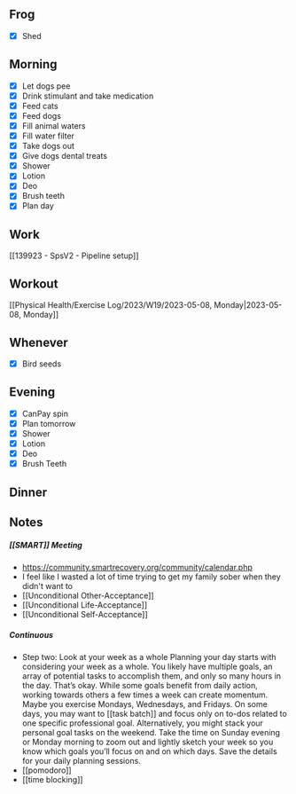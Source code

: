 ## Frog
- [x] Shed

## Morning 
- [x] Let dogs pee
- [x] Drink stimulant and take medication
- [x] Feed cats
- [x] Feed dogs
- [x] Fill animal waters
- [x] Fill water filter
- [x] Take dogs out 
- [x] Give dogs dental treats
- [x] Shower
- [x] Lotion
- [x] Deo
- [x] Brush teeth
- [x] Plan day

## Work 
[[139923 - SpsV2 -  Pipeline setup]]

## Workout
[[Physical Health/Exercise Log/2023/W19/2023-05-08, Monday|2023-05-08, Monday]]

## Whenever
- [x] Bird seeds

## Evening
- [x] CanPay spin
- [x] Plan tomorrow 
- [x] Shower 
- [x] Lotion 
- [x] Deo 
- [x] Brush Teeth 

## Dinner

## Notes 

##### [[SMART]] Meeting
- https://community.smartrecovery.org/community/calendar.php 
- I feel like I wasted a lot of time trying to get my family sober when they didn't want to
- [[Unconditional Other-Acceptance]]
- [[Unconditional Life-Acceptance]]
- [[Unconditional Self-Acceptance]]

##### Continuous 

- Step two: Look at your week as a whole
Planning your day starts with considering your week as a whole. You likely have multiple goals, an array of potential tasks to accomplish them, and only so many hours in the day. That’s okay. While some goals benefit from daily action, working towards others a few times a week can create momentum. Maybe you exercise Mondays, Wednesdays, and Fridays. On some days, you may want to [[task batch]] and focus only on to-dos related to one specific professional goal. Alternatively, you might stack your personal goal tasks on the weekend. Take the time on Sunday evening or Monday morning to zoom out and lightly sketch your week so you know which goals you’ll focus on and on which days. Save the details for your daily planning sessions.
- [[pomodoro]] 
- [[time blocking]]